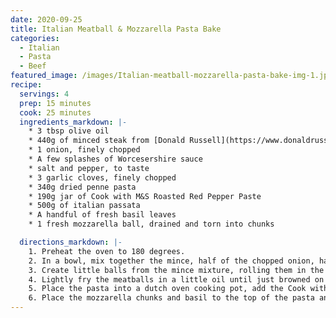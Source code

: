 ```yaml
---
date: 2020-09-25
title: Italian Meatball & Mozzarella Pasta Bake
categories:
  - Italian
  - Pasta
  - Beef
featured_image: /images/Italian-meatball-mozzarella-pasta-bake-img-1.jpg
recipe:
  servings: 4
  prep: 15 minutes
  cook: 25 minutes
  ingredients_markdown: |-
    * 3 tbsp olive oil
    * 440g of minced steak from [Donald Russell](https://www.donaldrussell.com/minced-steak.html)
    * 1 onion, finely chopped
    * A few splashes of Worcesershire sauce
    * salt and pepper, to taste
    * 3 garlic cloves, finely chopped
    * 340g dried penne pasta 
    * 190g jar of Cook with M&S Roasted Red Pepper Paste
    * 500g of italian passata
    * A handful of fresh basil leaves
    * 1 fresh mozzarella ball, drained and torn into chunks

  directions_markdown: |-
    1. Preheat the oven to 180 degrees.
    2. In a bowl, mix together the mince, half of the chopped onion, half of the chopped garlic, salt, pepper and Worcestershire sauce as evenly as possible. 
    3. Create little balls from the mince mixture, rolling them in the palm of your hands. You want to aim for 16 meatballs (4 per person).
    4. Lightly fry the meatballs in a little oil until just browned on the outside. 
    5. Place the pasta into a dutch oven cooking pot, add the Cook with M&S Roasted Red Pepper Paste with passata and the remaining garlic, onion, and olive oil.
    6. Place the mozzarella chunks and basil to the top of the pasta and meatball mix. Cover and cook for 25 minutes in the oven. 
---
```

